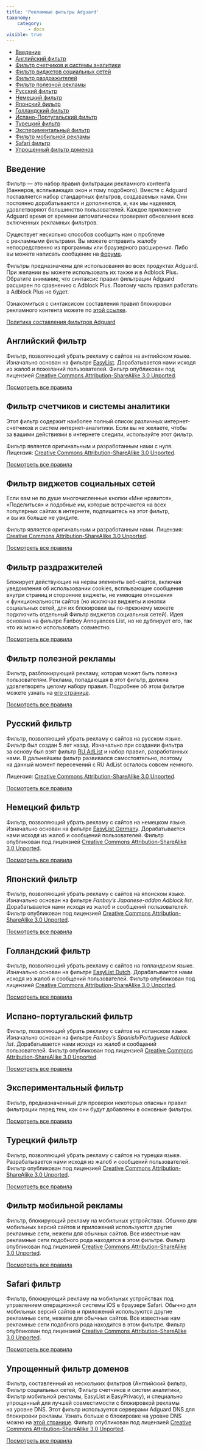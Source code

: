 ```yaml
---
title: 'Рекламные фильтры Adguard'
taxonomy:
    category:
        - docs
visible: true
---
```


*   [Введение](#introduction)
*   [Английский фильтр](#english)
*   [Фильтр счетчиков и системы аналитики](#privacy)
*   [Фильтр виджетов социальных сетей](#social)
*   [Фильтр раздражителей](#annoyances)
*   [Фильтр полезной рекламы](#useful)
*   [Русский фильтр](#russian)
*   [Немецкий фильтр](#german)
*   [Японский фильтр](#japanese)
*   [Голландский фильтр](#dutch)
*   [Испано-Португальский фильтр](#spanish)
*   [Турецкий фильтр](#turkish)
*   [Экспериментальный фильтр](#experimental)
*   [Фильтр мобильной рекламы](#mobile)
*   [Safari фильтр](#safari)
*   [Упрощенный фильтр доменов](#domains)

<a id="introduction"></a>

## Введение

Фильтр — это набор правил фильтрации рекламного контента (баннеров, всплывающих окон и тому подобного). Вместе с Adguard поставляется набор стандартных фильтров, создаваемых нами. Они постоянно дорабатываются и дополняются, и, как мы надеемся, удовлетворяют большинство пользователей. Каждое приложение Adguard время от времени автоматически проверяет обновления всех включенных рекламных фильтров.

Существует несколько способов сообщить нам о проблеме с рекламными фильтрами. Вы можете отправить жалобу непосредственно из программы или браузерного расширения. Либо вы можете написать сообщение на [форуме](https://forum.adguard.com/?langid=3).

Фильтры предназначены для использования во всех продуктах Adguard. При желании вы можете использовать их также и в Adblock Plus. Обратите внимание, что синтаксис правил фильтрации Adguard расширен по сравнению с Adblock Plus. Поэтому часть правил работать в Adblock Plus не будет.

Ознакомиться с синтаксисом составления правил блокировки рекламного контента можете по [этой ссылке](http://kb.adguard.com/ru/general/how-to-create-your-own-ad-filters).

[Политика составления фильтров Adguard](https://blog.adguard.com/ru/news/politika-sostavleniya-adblock-filtrov-adguard.html)


<a id="english"></a>

## Английский фильтр

Фильтр, позволяющий убрать рекламу с сайтов на английском языке. Изначально основан на фильтре [EasyList](https://easylist.to). Дорабатывается нами исходя из жалоб и пожеланий пользователей. Фильтр опубликован под лицензией [Creative Commons Attribution-ShareAlike 3.0 Unported](https://creativecommons.org/licenses/by-sa/3.0/).

[Посмотреть все правила](https://filters.adtidy.org/extension/chromium/filters/2.txt)



<a id="privacy"></a>

## Фильтр счетчиков и системы аналитики

Этот фильтр содержит наиболее полный список различных интернет-счетчиков и систем интернет-аналитики. Если вы не желаете, чтобы за вашими действиями в интернете следили, используйте этот фильтр.

Фильтр является оригинальным и разработанным нами с нуля. Лицензия: [Creative Commons Attribution-ShareAlike 3.0 Unported](https://creativecommons.org/licenses/by-sa/3.0/).

[Посмотреть все правила](https://filters.adtidy.org/extension/chromium/filters/3.txt)



<a id="social"></a>

## Фильтр виджетов социальных сетей

Если вам не по душе многочисленные кнопки «Мне нравится», «Поделиться» и подобные им, которые встречаются на всех популярных сайтах в интернете, подпишитесь на этот фильтр, и вы их больше не увидите.

Фильтр является оригинальным и разработанным нами. Лицензия: [Creative Commons Attribution-ShareAlike 3.0 Unported](https://creativecommons.org/licenses/by-sa/3.0/).

[Посмотреть все правила](https://filters.adtidy.org/extension/chromium/filters/4.txt)



<a id="annoyances"></a>

## Фильтр раздражителей

Блокирует действующие на нервы элементы веб-сайтов, включая уведомления об использовании cookies, всплывающие сообщения внутри страниц и сторонние виджеты, не имеющие отношения к функциональности сайтов (но исключая виджеты и кнопки социальных сетей, для их блокировки вы по-прежнему можете подключить отдельный Фильтр виджетов социальных сетей). Идея основана на фильтре Fanboy Annoyances List, но не дублирует его, так что их можно использовать совместно.

[Посмотреть все правила](https://filters.adtidy.org/extension/chromium/filters/14.txt)



<a id="useful"></a>

## Фильтр полезной рекламы

Фильтр, разблокирующий рекламу, которая может быть полезна пользователям. Реклама, попадающая в этот фильтр, должна удовлетворять целому набору правил. Подробнее об этом фильтре можете узнать на [его странице](/ru/whitelist.html).

[Посмотреть все правила](https://filters.adtidy.org/extension/chromium/filters/10.txt)



<a id="russian"></a>

## Русский фильтр

Фильтр, позволяющий убрать рекламу с сайтов на русском языке. Фильтр был создан 5 лет назад. Изначально при создании фильтра за основу был взят фильтр [RU AdList](https://code.google.com/p/ruadlist/) и набор правил, разработанных нами. В дальнейшем фильтр развивался самостоятельно, поэтому на данный момент пересечений с RU AdList осталось совсем немного.

Лицензия: [Creative Commons Attribution-ShareAlike 3.0 Unported](https://creativecommons.org/licenses/by-sa/3.0/).

[Посмотреть все правила](https://filters.adtidy.org/extension/chromium/filters/1.txt)



<a id="german"></a>

## Немецкий фильтр

Фильтр, позволяющий убрать рекламу с сайтов на немецком языке. Изначально основан на фильтре [EasyList Germany](https://easylist.adblockplus.org/). Дорабатывается нами исходя из жалоб и сообщений пользователей. Фильтр опубликован под лицензией [Creative Commons Attribution-ShareAlike 3.0 Unported](https://creativecommons.org/licenses/by-sa/3.0/).

[Посмотреть все правила](https://filters.adtidy.org/extension/chromium/filters/6.txt)



<a id="japanese"></a>

## Японский фильтр

Фильтр, позволяющий убрать рекламу с сайтов на японском языке. Изначально основан на фильтре _Fanboy’s Japanese-addon Adblock list_. Дорабатывается нами исходя из жалоб и сообщений пользователей. Фильтр опубликован под лицензией [Creative Commons Attribution-ShareAlike 3.0 Unported](https://creativecommons.org/licenses/by-sa/3.0/).

[Посмотреть все правила](https://filters.adtidy.org/extension/chromium/filters/7.txt)



<a id="dutch"></a>

## Голландский фильтр

Фильтр, позволяющий убрать рекламу с сайтов на голландском языке. Изначально основан на фильтре [EasyList Dutch](https://easylist.adblockplus.org/). Дорабатывается нами исходя из жалоб и сообщений пользователей. Фильтр опубликован под лицензией [Creative Commons Attribution-ShareAlike 3.0 Unported](https://creativecommons.org/licenses/by-sa/3.0/).

[Посмотреть все правила](https://filters.adtidy.org/extension/chromium/filters/8.txt)



<a id="spanish"></a>

## Испано-португальский фильтр

Фильтр, позволяющий убрать рекламу с сайтов на испанском языке. Изначально основан на фильтре _Fanboy’s Spanish/Portuguese Adblock list_. Дорабатывается нами исходя из жалоб и сообщений пользователей. Фильтр опубликован под лицензией [Creative Commons Attribution-ShareAlike 3.0 Unported](https://creativecommons.org/licenses/by-sa/3.0/).

[Посмотреть все правила](https://filters.adtidy.org/extension/chromium/filters/9.txt)



<a id="experimental"></a>

## Экспериментальный фильтр

Фильтр, предназначенный для проверки некоторых опасных правил фильтрации перед тем, как они будут добавлены в основные фильтры.

[Посмотреть все правила](https://filters.adtidy.org/extension/chromium/filters/5.txt)



<a id="turkish"></a>

## Турецкий фильтр

Фильтр, позволяющий убрать рекламу с сайтов на турецки языке. Разрабатывается нами исходя из жалоб и сообщений пользователей. Фильтр опубликован под лицензией [Creative Commons Attribution-ShareAlike 3.0 Unported](https://creativecommons.org/licenses/by-sa/3.0/).

[Посмотреть все правила](https://filters.adtidy.org/extension/chromium/filters/13.txt)



<a id="mobile"></a>

## Фильтр мобильной рекламы

Фильтр, блокирующий рекламу на мобильных устройствах. Обычно для мобильных версий сайтов и приложений используются другие рекламные сети, нежели для обычных сайтов. Все известные нам рекламные сети подобного рода находятся в этом фильтре. Фильтр опубликован под лицензией [Creative Commons Attribution-ShareAlike 3.0 Unported](https://creativecommons.org/licenses/by-sa/3.0/).

[Посмотреть все правила](https://filters.adtidy.org/extension/chromium/filters/11.txt)



<a id="safari"></a>

## Safari фильтр

Фильтр, блокирующий рекламу на мобильных устройствах под управлением операционной системы iOS в браузере Safari. Обычно для мобильных версий сайтов и приложений используются другие рекламные сети, нежели для обычных сайтов. Все известные нам рекламные сети подобного рода находится в этом фильтре. Фильтр опубликован под лицензией [Creative Commons Attribution-ShareAlike 3.0 Unported](https://creativecommons.org/licenses/by-sa/3.0/).

[Посмотреть все правила](https://filters.adtidy.org/extension/chromium/filters/12.txt)



<a id="domains"></a>

## Упрощенный фильтр доменов

Фильтр, составленный из нескольких фильтров (Английский фильтр, Фильтр социальных сетей, Фильтр счетчиков и систем аналитики, Фильтр мобильной рекламы, EasyList и EasyPrivacy), и специально упрощенный для лучшей совместимости с блокировкой рекламы на уровне DNS. Этот фильтр используется серверами Adguard DNS для блокировки рекламы. Узнать больше о блокировке на уровне DNS можно на [этой странице](https://adguard.com/ru/adguard-dns/overview.html). Фильтр опубликован под лицензией [Creative Commons Attribution-ShareAlike 3.0 Unported](https://creativecommons.org/licenses/by-sa/3.0/).

[Посмотреть все правила](https://filters.adtidy.org/extension/chromium/filters/15.txt)
